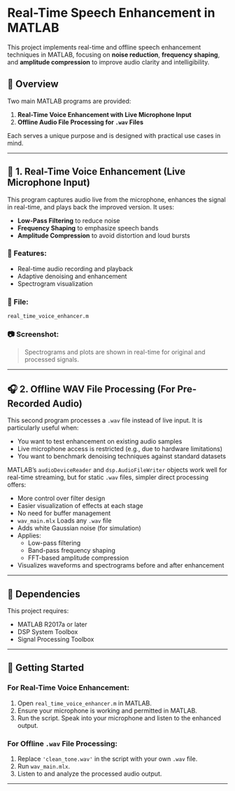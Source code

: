 # Real-Time Speech Enhancement in MATLAB

This project implements real-time and offline speech enhancement techniques in MATLAB, focusing on **noise reduction**, **frequency shaping**, and **amplitude compression** to improve audio clarity and intelligibility.

## 📌 Overview

Two main MATLAB programs are provided:

1. **Real-Time Voice Enhancement with Live Microphone Input**
2. **Offline Audio File Processing for `.wav` Files**

Each serves a unique purpose and is designed with practical use cases in mind.

---

## 🎤 1. Real-Time Voice Enhancement (Live Microphone Input)

This program captures audio live from the microphone, enhances the signal in real-time, and plays back the improved version. It uses:
- **Low-Pass Filtering** to reduce noise
- **Frequency Shaping** to emphasize speech bands
- **Amplitude Compression** to avoid distortion and loud bursts

### 🔧 Features:
- Real-time audio recording and playback
- Adaptive denoising and enhancement
- Spectrogram visualization

### 📄 File:
`real_time_voice_enhancer.m`

### 📷 Screenshot:
> Spectrograms and plots are shown in real-time for original and processed signals.

---

## 🎧 2. Offline WAV File Processing (For Pre-Recorded Audio)

This second program processes a `.wav` file instead of live input. It is particularly useful when:
- You want to test enhancement on existing audio samples
- Live microphone access is restricted (e.g., due to hardware limitations)
- You want to benchmark denoising techniques against standard datasets

MATLAB’s `audioDeviceReader` and `dsp.AudioFileWriter` objects work well for real-time streaming, but for static `.wav` files, simpler direct processing offers:
- More control over filter design
- Easier visualization of effects at each stage
- No need for buffer management
- `wav_main.mlx` Loads any `.wav` file
- Adds white Gaussian noise (for simulation)
- Applies:
  - Low-pass filtering
  - Band-pass frequency shaping
  - FFT-based amplitude compression
- Visualizes waveforms and spectrograms before and after enhancement

---

## 🧪 Dependencies

This project requires:
- MATLAB R2017a or later
- DSP System Toolbox
- Signal Processing Toolbox

---

## 🚀 Getting Started

### For Real-Time Voice Enhancement:
1. Open `real_time_voice_enhancer.m` in MATLAB.
2. Ensure your microphone is working and permitted in MATLAB.
3. Run the script. Speak into your microphone and listen to the enhanced output.

### For Offline `.wav` File Processing:
1. Replace `'clean_tone.wav'` in the script with your own `.wav` file.
2. Run `wav_main.mlx`.
3. Listen to and analyze the processed audio output.

---
